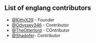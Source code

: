 ## List of englang contributors

- [@KittyX29](https://github.com/KittyX29) - Founder
- [@Odyssey346](https://github.com/Odyssey346) - Contributor
- [@TheOtterlord](https://github.com/TheOtterlord) - COntributor
- [@Shadofer](https://github.com/Shadofer)- Contributor
